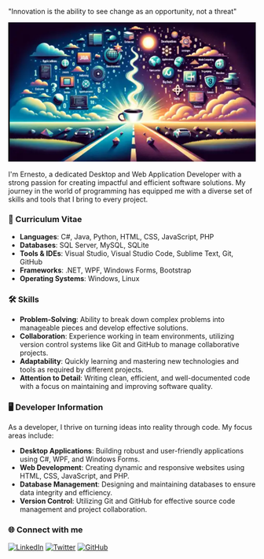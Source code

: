 "Innovation is the ability to see change as an opportunity, not a threat"


![Tecnologia](./tecnologia.png)


I'm Ernesto, a dedicated Desktop and Web Application Developer with a strong passion for creating impactful and efficient software solutions. My journey in the world of programming has equipped me with a diverse set of skills and tools that I bring to every project.

### 💼 Curriculum Vitae

- **Languages**: C#, Java, Python, HTML, CSS, JavaScript, PHP
- **Databases**: SQL Server, MySQL, SQLite
- **Tools & IDEs**: Visual Studio, Visual Studio Code, Sublime Text, Git, GitHub
- **Frameworks**: .NET, WPF, Windows Forms, Bootstrap
- **Operating Systems**: Windows, Linux

### 🛠️ Skills

- **Problem-Solving**: Ability to break down complex problems into manageable pieces and develop effective solutions.
- **Collaboration**: Experience working in team environments, utilizing version control systems like Git and GitHub to manage collaborative projects.
- **Adaptability**: Quickly learning and mastering new technologies and tools as required by different projects.
- **Attention to Detail**: Writing clean, efficient, and well-documented code with a focus on maintaining and improving software quality.

### 🖥️ Developer Information

As a developer, I thrive on turning ideas into reality through code. My focus areas include:

- **Desktop Applications**: Building robust and user-friendly applications using C#, WPF, and Windows Forms.
- **Web Development**: Creating dynamic and responsive websites using HTML, CSS, JavaScript, and PHP.
- **Database Management**: Designing and maintaining databases to ensure data integrity and efficiency.
- **Version Control**: Utilizing Git and GitHub for effective source code management and project collaboration.

### 🌐 Connect with me
[![LinkedIn](https://img.shields.io/badge/-LinkedIn-0077B5?style=flat&logo=linkedin&logoColor=white)](https://www.linkedin.com/in/tuusuario/)
[![Twitter](https://img.shields.io/badge/-Twitter-1DA1F2?style=flat&logo=twitter&logoColor=white)](https://twitter.com/tuusuario)
[![GitHub](https://img.shields.io/badge/-GitHub-181717?style=flat&logo=github&logoColor=white)](https://github.com/tuusuario)

